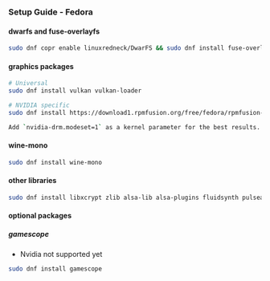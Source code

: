 <h3>Setup Guide - Fedora</h3>

#### dwarfs and fuse-overlayfs
```sh
sudo dnf copr enable linuxredneck/DwarFS && sudo dnf install fuse-overlayfs dwarfs
```

#### graphics packages

```sh
# Universal
sudo dnf install vulkan vulkan-loader

# NVIDIA specific
sudo dnf install https://download1.rpmfusion.org/free/fedora/rpmfusion-free-release-$(rpm -E %fedora).noarch.rpm https://download1.rpmfusion.org/nonfree/fedora/rpmfusion-nonfree-release-$(rpm -E %fedora).noarch.rpm && sudo dnf install xorg-x11-drv-nvidia akmod-nvidia

Add `nvidia-drm.modeset=1` as a kernel parameter for the best results.
```

#### wine-mono
```sh
sudo dnf install wine-mono
```

#### other libraries
```sh
sudo dnf install libxcrypt zlib alsa-lib alsa-plugins fluidsynth pulseaudio openal
```

#### optional packages

##### gamescope

- Nvidia not supported yet
```sh
sudo dnf install gamescope
```
